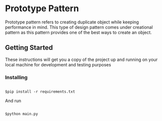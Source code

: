 #  Prototype Pattern

Prototype pattern refers to creating duplicate object while keeping performance in mind. This type of design pattern comes under creational pattern as this pattern provides one of the best ways to create an object.


## Getting Started

These instructions will get you a copy of the project up and running on your local machine for development and testing purposes


### Installing



```shell

$pip install -r requirements.txt

```

And run

```shell

$python main.py

```
